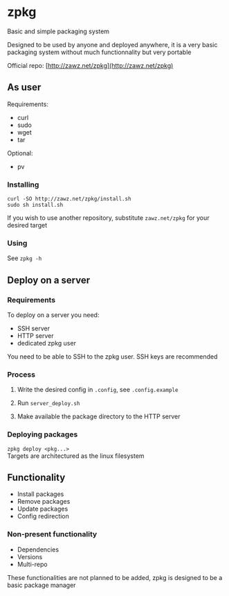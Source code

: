 # zpkg

Basic and simple packaging system

Designed to be used by anyone and deployed anywhere,
it is a very basic packaging system without much functionnality but very portable

Official repo: [http://zawz.net/zpkg](http://zawz.net/zpkg)

## As user

Requirements:
- curl
- sudo
- wget
- tar

Optional:
- pv

### Installing

```shell
curl -SO http://zawz.net/zpkg/install.sh
sudo sh install.sh
```

If you wish to use another repository, substitute `zawz.net/zpkg` for your desired target  

### Using

See `zpkg -h`


## Deploy on a server

### Requirements

To deploy on a server you need:
- SSH server
- HTTP server
- dedicated zpkg user

You need to be able to SSH to the zpkg user. SSH keys are recommended

### Process

1. Write the desired config in `.config`, see `.config.example`

2. Run `server_deploy.sh`

3. Make available the package directory to the HTTP server

### Deploying packages

`zpkg deploy <pkg...>`  
Targets are architectured as the linux filesystem

## Functionality

- Install packages
- Remove packages
- Update packages
- Config redirection

### Non-present functionality

- Dependencies
- Versions
- Multi-repo

These functionalities are not planned to be added,
zpkg is designed to be a basic package manager
